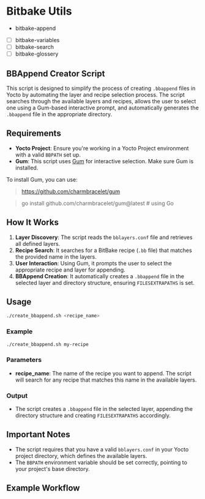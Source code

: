 
# Bitbake Utils
-  bitbake-append
- [ ] bitbake-variables
- [ ] bitbake-search
- [ ] bitbake-glossery
## BBAppend Creator Script

This script is designed to simplify the process of creating `.bbappend` files in Yocto by automating the layer and recipe selection process. The script searches through the available layers and recipes, allows the user to select one using a Gum-based interactive prompt, and automatically generates the `.bbappend` file in the appropriate directory.

## Requirements

- **Yocto Project**: Ensure you're working in a Yocto Project environment with a valid `BBPATH` set up.
- **Gum**: This script uses [Gum](https://github.com/charmbracelet/gum) for interactive selection. Make sure Gum is installed.

To install Gum, you can use:

> https://github.com/charmbracelet/gum

> go install github.com/charmbracelet/gum@latest  # using Go


## How It Works

1. **Layer Discovery**: The script reads the `bblayers.conf` file and retrieves all defined layers.
2. **Recipe Search**: It searches for a BitBake recipe (`.bb` file) that matches the provided name in the layers.
3. **User Interaction**: Using Gum, it prompts the user to select the appropriate recipe and layer for appending.
4. **BBAppend Creation**: It automatically creates a `.bbappend` file in the selected layer and directory structure, ensuring `FILESEXTRAPATHS` is set.

## Usage

```bash
./create_bbappend.sh <recipe_name>
```

### Example

```bash
./create_bbappend.sh my-recipe
```

### Parameters

- **recipe_name**: The name of the recipe you want to append. The script will search for any recipe that matches this name in the available layers.

### Output

- The script creates a `.bbappend` file in the selected layer, appending the directory structure and creating `FILESEXTRAPATHS` accordingly.

## Important Notes

- The script requires that you have a valid `bblayers.conf` in your Yocto project directory, which defines the available layers.
- The `BBPATH` environment variable should be set correctly, pointing to your project's base directory.

## Example Workflow


